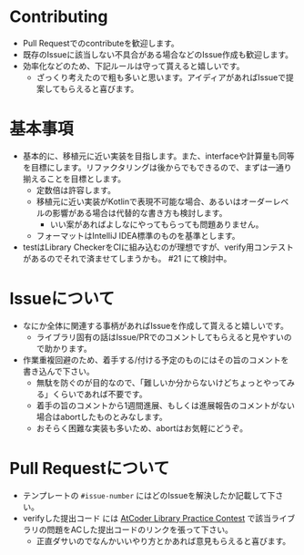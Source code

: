 # Contributing

- Pull Requestでのcontributeを歓迎します。  
- 既存のIssueに該当しない不具合がある場合などのIssue作成も歓迎します。
- 効率化などのため、下記ルールは守って貰えると嬉しいです。  
    - ざっくり考えたので粗も多いと思います。アイディアがあればIssueで提案してもらえると喜びます。

# 基本事項

- 基本的に、移植元に近い実装を目指します。また、interfaceや計算量も同等を目標にします。リファクタリングは後からでもできるので、まずは一通り揃えることを目標とします。
    - 定数倍は許容します。
    - 移植元に近い実装がKotlinで表現不可能な場合、あるいはオーダーレベルの影響がある場合は代替的な書き方も検討します。
        - いい案があればよしなにやってもらっても問題ありません。
    - フォーマットはIntelliJ IDEA標準のものを基準とします。
- testはLibrary CheckerをCIに組み込むのが理想ですが、verify用コンテストがあるのでそれで済ませてしまうかも。 #21 にて検討中。

# Issueについて

- なにか全体に関連する事柄があればIssueを作成して貰えると嬉しいです。
  - ライブラリ固有の話はIssue/PRでのコメントしてもらえると見やすいので助かります。
- 作業重複回避のため、着手する/付ける予定のものにはその旨のコメントを書き込んで下さい。
    - 無駄を防ぐのが目的なので、「難しいか分からないけどちょっとやってみる」くらいであれば不要です。
    - 着手の旨のコメントから1週間進展、もしくは進展報告のコメントがない場合はabortしたものとみなします。
    - おそらく困難な実装も多いため、abortはお気軽にどうぞ。

# Pull Requestについて

- テンプレートの `#issue-number` にはどのIssueを解決したか記載して下さい。
- verifyした提出コード には [AtCoder Library Practice Contest](https://atcoder.jp/contests/practice2) で該当ライブラリの問題をACした提出コードのリンクを張って下さい。
    - 正直ダサいのでなんかいいやり方とかあれば意見もらえると喜びます。

